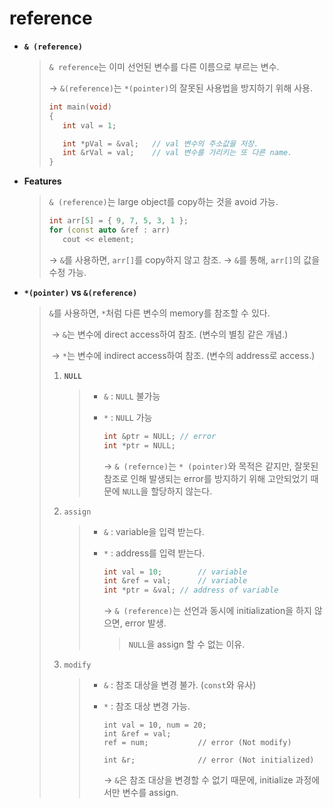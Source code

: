 # reference

* **`& (reference)`**

  > `& reference`는 이미 선언된 변수를 다른 이름으로 부르는 변수.
  >
  > → `&(reference)`는 `*(pointer)`의 잘못된 사용법을 방지하기 위해 사용.
  >
  > ```c++
  > int main(void)
  > {
  >    int val = 1;
  > 
  >    int *pVal = &val;   // val 변수의 주소값을 저장.
  >    int &rVal = val;    // val 변수를 가리키는 또 다른 name.
  > }
  > ```
  
* **Features**

  >`& (reference)`는 large object를 copy하는 것을 avoid 가능.
  >
  >```c++
  >int arr[5] = { 9, 7, 5, 3, 1 }; 
  >for (const auto &ref : arr) 
  >    cout << element;
  >```
  >
  >→ `&`를 사용하면, `arr[]`를 copy하지 않고 참조.
  >→ `&`를 통해, `arr[]`의 값을 수정 가능.

* **`*(pointer)` vs `&(reference)`**

  >  `&`를 사용하면, `*`처럼 다른 변수의 memory를 참조할 수 있다.
  >
  > ​	→ `&`는 변수에 direct access하여 참조. (변수의 별칭 같은 개념.)
  >
  > ​	→ `*`는 변수에 indirect access하여 참조. (변수의 address로 access.) 
  >
  > 1. **`NULL`**
  >
  >    > * `&` : `NULL` 불가능
  >    >
  >    > * `*` : `NULL` 가능
  >    >
  >    >   ```c++
  >    >   int &ptr = NULL;	// error
  >    >   int *ptr = NULL;
  >    >   ```
  >    >
  >    >   → `& (refernce)`는 `* (pointer)`와 목적은 같지만, 잘못된 참조로 인해 발생되는 error를 방지하기 위해 고안되었기 때문에 `NULL`을 할당하지 않는다.
  >
  > 2. `assign`
  >
  >    > * `&` : variable을 입력 받는다.
  >    >
  >    > * `*` : address를 입력 받는다.
  >    >
  >    >   ```c++
  >    >   int val = 10;		// variable
  >    >   int &ref = val;		// variable
  >    >   int *ptr = &val;	// address of variable	
  >    >   ```
  >    >
  >    >   → `& (reference)`는 선언과 동시에 initialization을 하지 않으면, error 발생.
  >    >
  >    >   > `NULL`을 assign 할 수 없는 이유.
  >
  > 3. `modify`
  >
  >    > * `&` : 참조 대상을 변경 불가. (`const`와 유사)
  >    >
  >    > * `*` : 참조 대상 변경 가능.
  >    >
  >    >   ```
  >    >   int val = 10, num = 20;
  >    >   int &ref = val;
  >    >   ref = num;			// error (Not modify)
  >    >   
  >    >   int &r;				// error (Not initialized)
  >    >   ```
  >    >
  >    >   → `&`은 참조 대상을 변경할 수 없기 때문에, initialize 과정에서만 변수를 assign.